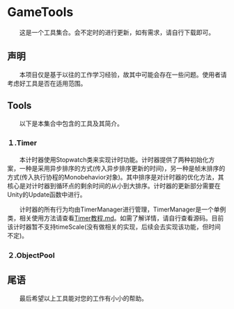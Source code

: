 # GameTools

　　这是一个工具集合。会不定时的进行更新，如有需求，请自行下载即可。

## 声明

　　本项目仅是基于以往的工作学习经验，故其中可能会存在一些问题。使用者请考虑好工具是否在适用范围。

## Tools

　　以下是本集合中包含的工具及其简介。

### １.Timer

　　本计时器使用Stopwatch类来实现计时功能。计时器提供了两种初始化方案，一种是采用异步排序的方式(传入异步排序更新的时间)，另一种是帧末排序的方式(传入执行协程的Monobehavior对象)。其中排序是对计时器的优化方法，其核心是对计时器到循环点的剩余时间的从小到大排序。计时器的更新部分需要在Unity的Update函数中进行。

　　计时器的所有行为均由TimerManager进行管理，TimerManager是一个单例类，相关使用方法请查看[Timer教程.md](./Assets/Document/Timer/Timer教程.md)。如需了解详情，请自行查看源码。目前该计时器暂不支持timeScale(没有做相关的实现，后续会去实现该功能，但时间不定)。

### ２.ObjectPool

## 尾语

　　最后希望以上工具能对您的工作有小小的帮助。